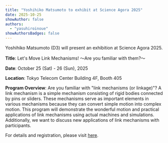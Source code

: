 ```yaml
---
title: "Yoshihiko Matsumoto to exhibit at Science Agora 2025"
date: 2025-10-25
showAuthor: false
authors:
  - "yasuhiroinoue"
showAuthorsBadges: false
---
```


Yoshihiko Matsumoto (D3) will present an exhibition at Science Agora 2025.

**Title**: Let's Move Link Mechanisms! ～Are you familiar with them?～

**Date**: October 25 (Sat) - 26 (Sun), 2025

**Location**: Tokyo Telecom Center Building 4F, Booth 405

**Program Overview**:
Are you familiar with "link mechanisms (or linkage)"? A link mechanism is a simple mechanism consisting of rigid bodies connected by pins or sliders. These mechanisms serve as important elements in various mechanisms because they can convert simple motion into complex motion. This program will demonstrate the wonderful motion and practical applications of link mechanisms using actual machines and simulations. Additionally, we want to discuss new applications of link mechanisms with participants.

For details and registration, please visit [here](https://peatix.com/event/4536321/).